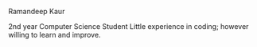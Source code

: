 Ramandeep Kaur

2nd year Computer Science Student
Little experience in coding; however willing to learn and improve.

